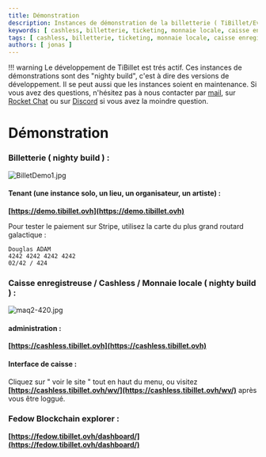 ```yaml
---
title: Démonstration
description: Instances de démonstration de la billetterie ( TiBillet/Event ) et de la caisse enregistreuse ( TiBillet/LaBoutik ) qui accepte les paiements en monnaie locale et/ou en cashless, et qui permet de gérer les commandes de buvette et de restauration.
keywords: [ cashless, billetterie, ticketing, monnaie locale, caisse enregistreuse, démonstration, festival, tiers-lieux ]
tags: [ cashless, billetterie, ticketing, monnaie locale, caisse enregistreuse, démonstration, festival, tiers-lieux ]
authors: [ jonas ]
---
```


!!! warning
    Le développement de TiBillet est trés actif. Ces instances de démonstrations sont des "nighty build", c'est à dire des
    versions de développement. Il se peut aussi que les instances soient en maintenance. Si vous avez des questions,
    n'hésitez pas à nous contacter par [mail](mailto:contact@tibillet.re),
    sur [Rocket Chat](https://chat.communecter.org/channel/Tibillet/) ou sur [Discord](https://discord.gg/ecb5jtP7vY) si
    vous avez la moindre question.

# Démonstration

### Billetterie ( nighty build ) :

![BilletDemo1.jpg](/assets/screenshots/lespass1.jpg)


#### Tenant (une instance solo, un lieu, un organisateur, un artiste) :

**[https://demo.tibillet.ovh](https://demo.tibillet.ovh)**

Pour tester le paiement sur Stripe, utilisez la carte du plus grand routard galactique :

    Douglas ADAM        
    4242 4242 4242 4242 
    02/42 / 424

### Caisse enregistreuse / Cashless / Monnaie locale ( nighty build ) :

![maq2-420.jpg](/assets/maq2-420.jpg)

#### administration :

**[https://cashless.tibillet.ovh](https://cashless.tibillet.ovh)**

#### Interface de caisse :

Cliquez sur " voir le site " tout en haut du menu, ou visitez
**[https://cashless.tibillet.ovh/wv/](https://cashless.tibillet.ovh/wv/)** après vous être loggué.

### Fedow Blockchain explorer :

**[https://fedow.tibillet.ovh/dashboard/](https://fedow.tibillet.ovh/dashboard/)**
